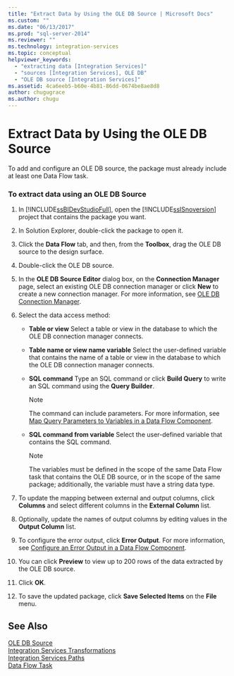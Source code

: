 ```yaml
---
title: "Extract Data by Using the OLE DB Source | Microsoft Docs"
ms.custom: ""
ms.date: "06/13/2017"
ms.prod: "sql-server-2014"
ms.reviewer: ""
ms.technology: integration-services
ms.topic: conceptual
helpviewer_keywords: 
  - "extracting data [Integration Services]"
  - "sources [Integration Services], OLE DB"
  - "OLE DB source [Integration Services]"
ms.assetid: 4ca6eeb5-b60e-4b81-86dd-0674be8ae8d8
author: chugugrace
ms.author: chugu
---
```

# Extract Data by Using the OLE DB Source
  To add and configure an OLE DB source, the package must already include at least one Data Flow task.  
  
### To extract data using an OLE DB Source  
  
1.  In [!INCLUDE[ssBIDevStudioFull](../../includes/ssbidevstudiofull-md.md)], open the [!INCLUDE[ssISnoversion](../../includes/ssisnoversion-md.md)] project that contains the package you want.  
  
2.  In Solution Explorer, double-click the package to open it.  
  
3.  Click the **Data Flow** tab, and then, from the **Toolbox**, drag the OLE DB source to the design surface.  
  
4.  Double-click the OLE DB source.  
  
5.  In the **OLE DB Source Editor** dialog box, on the **Connection Manager** page, select an existing OLE DB connection manager or click **New** to create a new connection manager. For more information, see [OLE DB Connection Manager](../connection-manager/ole-db-connection-manager.md).  
  
6.  Select the data access method:  
  
    -   **Table or view** Select a table or view in the database to which the OLE DB connection manager connects.  
  
    -   **Table name or view name variable** Select the user-defined variable that contains the name of a table or view in the database to which the OLE DB connection manager connects.  
  
    -   **SQL command** Type an SQL command or click **Build Query** to write an SQL command using the **Query Builder**.  
  
        > [!NOTE]  
        >  The command can include parameters. For more information, see [Map Query Parameters to Variables in a Data Flow Component](map-query-parameters-to-variables-in-a-data-flow-component.md).  
  
    -   **SQL command from variable** Select the user-defined variable that contains the SQL command.  
  
        > [!NOTE]  
        >  The variables must be defined in the scope of the same Data Flow task that contains the OLE DB source, or in the scope of the same package; additionally, the variable must have a string data type.  
  
7.  To update the mapping between external and output columns, click **Columns** and select different columns in the **External Column** list.  
  
8.  Optionally, update the names of output columns by editing values in the **Output Column** list.  
  
9. To configure the error output, click **Error Output**. For more information, see [Configure an Error Output in a Data Flow Component](../configure-an-error-output-in-a-data-flow-component.md).  
  
10. You can click **Preview** to view up to 200 rows of the data extracted by the OLE DB source.  
  
11. Click **OK**.  
  
12. To save the updated package, click **Save Selected Items** on the **File** menu.  
  
## See Also  
 [OLE DB Source](ole-db-source.md)   
 [Integration Services Transformations](transformations/integration-services-transformations.md)   
 [Integration Services Paths](integration-services-paths.md)   
 [Data Flow Task](../control-flow/data-flow-task.md)  
  
  
